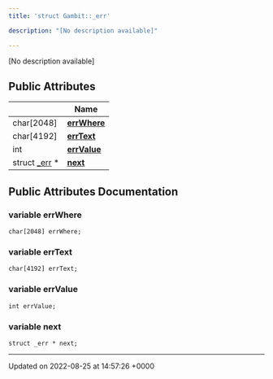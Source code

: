 ```yaml
---
title: 'struct Gambit::_err'

description: "[No description available]"

---
```









[No description available]

## Public Attributes

|                | Name           |
| -------------- | -------------- |
| char[2048] | **[errWhere](/documentation/code/classes/structgambit_1_1__err/#variable-errwhere)**  |
| char[4192] | **[errText](/documentation/code/classes/structgambit_1_1__err/#variable-errtext)**  |
| int | **[errValue](/documentation/code/classes/structgambit_1_1__err/#variable-errvalue)**  |
| struct [_err](/documentation/code/classes/structgambit_1_1__err/) * | **[next](/documentation/code/classes/structgambit_1_1__err/#variable-next)**  |

## Public Attributes Documentation

### variable errWhere

```
char[2048] errWhere;
```


### variable errText

```
char[4192] errText;
```


### variable errValue

```
int errValue;
```


### variable next

```
struct _err * next;
```


-------------------------------

Updated on 2022-08-25 at 14:57:26 +0000